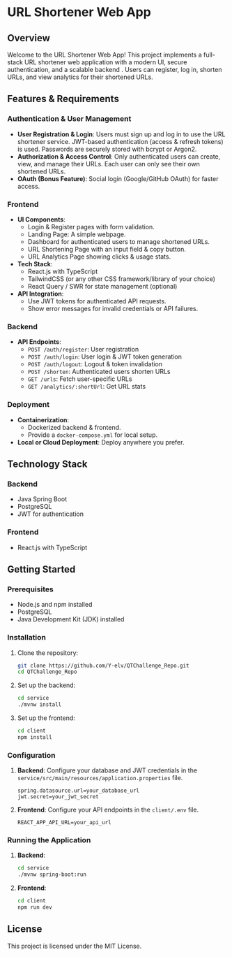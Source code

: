 # URL Shortener Web App

## Overview

Welcome to the URL Shortener Web App! This project implements a full-stack URL shortener web application with a modern UI, secure authentication, and a scalable backend . Users can register, log in, shorten URLs, and view analytics for their shortened URLs.

## Features & Requirements

### Authentication & User Management
- **User Registration & Login**: Users must sign up and log in to use the URL shortener service. JWT-based authentication (access & refresh tokens) is used. Passwords are securely stored with bcrypt or Argon2.
- **Authorization & Access Control**: Only authenticated users can create, view, and manage their URLs. Each user can only see their own shortened URLs.
- **OAuth (Bonus Feature)**: Social login (Google/GitHub OAuth) for faster access.

### Frontend
- **UI Components**:
  - Login & Register pages with form validation.
  - Landing Page: A simple webpage.
  - Dashboard for authenticated users to manage shortened URLs.
  - URL Shortening Page with an input field & copy button.
  - URL Analytics Page showing clicks & usage stats.
- **Tech Stack**:
  - React.js with TypeScript
  - TailwindCSS (or any other CSS framework/library of your choice)
  - React Query / SWR for state management (optional)
- **API Integration**:
  - Use JWT tokens for authenticated API requests.
  - Show error messages for invalid credentials or API failures.

### Backend
- **API Endpoints**:
  - `POST /auth/register`: User registration
  - `POST /auth/login`: User login & JWT token generation
  - `POST /auth/logout`: Logout & token invalidation
  - `POST /shorten`: Authenticated users shorten URLs
  - `GET /urls`: Fetch user-specific URLs
  - `GET /analytics/:shortUrl`: Get URL stats

### Deployment 
- **Containerization**:
  - Dockerized backend & frontend.
  - Provide a `docker-compose.yml` for local setup.
- **Local or Cloud Deployment**: Deploy anywhere you prefer.


## Technology Stack

### Backend
- Java Spring Boot
- PostgreSQL 
- JWT for authentication

### Frontend
- React.js with TypeScript

## Getting Started

### Prerequisites
- Node.js and npm installed
- PostgreSQL
- Java Development Kit (JDK) installed

### Installation

1. Clone the repository:
    
    ```bash
    git clone https://github.com/Y-elv/QTChallenge_Repo.git
    cd QTChallenge_Repo
    ```

2. Set up the backend:
    
    ```bash
    cd service
    ./mvnw install
    ```

3. Set up the frontend:
    
    ```bash
    cd client
    npm install
    ```

### Configuration

1. **Backend**: Configure your database and JWT credentials in the `service/src/main/resources/application.properties` file.
    
    ```properties
    spring.datasource.url=your_database_url
    jwt.secret=your_jwt_secret
    ```

2. **Frontend**: Configure your API endpoints in the `client/.env` file.
    
    ```env
    REACT_APP_API_URL=your_api_url
    ```

### Running the Application

1. **Backend**:
    
    ```bash
    cd service
    ./mvnw spring-boot:run
    ```

2. **Frontend**:
    
    ```bash
    cd client
    npm run dev 
    ```

## License

This project is licensed under the MIT License.